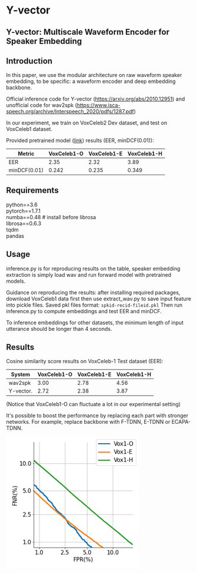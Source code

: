 # Y-vector

## Y-vector: Multiscale Waveform Encoder for Speaker Embedding

## Introduction
In this paper, we use the modular architecture on raw waveform speaker embedding, to be specific: a waveform encoder and deep embedding backbone. 

Official inference code for Y-vector (https://arxiv.org/abs/2010.12951) and unofficial code for wav2spk (https://www.isca-speech.org/archive/Interspeech_2020/pdfs/1287.pdf)

In our experiment, we train on VoxCeleb2 Dev dataset, and test on VoxCeleb1 dataset. 

Provided pretrained model ([link](https://drive.google.com/file/d/1JEwgkz3u5INZYkqS8-WWL1WNnKLQA8Eo/view?usp=sharing)) results (EER, minDCF(0.01)): 

| Metric        |VoxCeleb1-O  | VoxCeleb1-E  |VoxCeleb1-H | 
|------------------|------------------|------------------|------------------|
| EER      | 2.35            | 2.32              | 3.89             |
| minDCF(0.01)       | 0.242              |  0.235            | 0.349           |

## Requirements
python==3.6\
pytorch==1.7.1\
numba==0.48 # install before librosa\
librosa==0.6.3\
tqdm\
pandas

## Usage

inference.py is for reproducing results on the table, speaker embedding extraction is simply load wav and run forward model with pretrained models.

Guidance on reproducing the results: after installing required packages, download VoxCeleb1 data first then use extract_wav.py to save input feature into pickle files. Saved pkl files format: ``spkid-recid-fileid.pkl`` Then run inference.py to compute embeddings and test EER and minDCF. 

To inference embeddings for other datasets, the minimum length of input utterance should be longer than 4 seconds. 


## Results 

Cosine similarity score results on VoxCeleb-1 Test dataset (EER):

| System         |VoxCeleb1-O | VoxCeleb1-E  |VoxCeleb1-H | 
|------------------|------------------|------------------|------------------|
| wav2spk       | 3.00             | 2.78              | 4.56             |
| Y-vector.       | 2.72              |   2.38            | 3.87             |

(Notice that VoxCeleb1-O can fluctuate a lot in our experimental setting)

It's possible to boost the performance by replacing each part with stronger networks. For example, replace backbone with F-TDNN, E-TDNN or ECAPA-TDNN.

![DET](./pretrained/DET_Curve.png)

